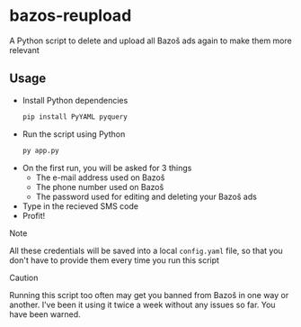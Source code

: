 # bazos-reupload
A Python script to delete and upload all Bazoš ads again to make them more relevant

## Usage
- Install Python dependencies
    ```sh
    pip install PyYAML pyquery
    ```
- Run the script using Python
    ```sh
    py app.py
    ```
- On the first run, you will be asked for 3 things
  - The e-mail address used on Bazoš
  - The phone number used on Bazoš
  - The password used for editing and deleting your Bazoš ads
- Type in the recieved SMS code
- Profit!

> [!NOTE]  
> All these credentials will be saved into a local `config.yaml` file, so that you don't have to provide them every time you run this script

> [!CAUTION]
> Running this script too often may get you banned from Bazoš in one way or another. I've been it using it twice a week without any issues so far. You have been warned.